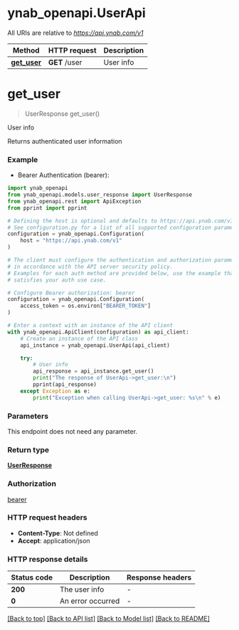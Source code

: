 # ynab_openapi.UserApi

All URIs are relative to *https://api.ynab.com/v1*

Method | HTTP request | Description
------------- | ------------- | -------------
[**get_user**](UserApi.md#get_user) | **GET** /user | User info


# **get_user**
> UserResponse get_user()

User info

Returns authenticated user information

### Example

* Bearer Authentication (bearer):

```python
import ynab_openapi
from ynab_openapi.models.user_response import UserResponse
from ynab_openapi.rest import ApiException
from pprint import pprint

# Defining the host is optional and defaults to https://api.ynab.com/v1
# See configuration.py for a list of all supported configuration parameters.
configuration = ynab_openapi.Configuration(
    host = "https://api.ynab.com/v1"
)

# The client must configure the authentication and authorization parameters
# in accordance with the API server security policy.
# Examples for each auth method are provided below, use the example that
# satisfies your auth use case.

# Configure Bearer authorization: bearer
configuration = ynab_openapi.Configuration(
    access_token = os.environ["BEARER_TOKEN"]
)

# Enter a context with an instance of the API client
with ynab_openapi.ApiClient(configuration) as api_client:
    # Create an instance of the API class
    api_instance = ynab_openapi.UserApi(api_client)

    try:
        # User info
        api_response = api_instance.get_user()
        print("The response of UserApi->get_user:\n")
        pprint(api_response)
    except Exception as e:
        print("Exception when calling UserApi->get_user: %s\n" % e)
```



### Parameters

This endpoint does not need any parameter.

### Return type

[**UserResponse**](UserResponse.md)

### Authorization

[bearer](../README.md#bearer)

### HTTP request headers

 - **Content-Type**: Not defined
 - **Accept**: application/json

### HTTP response details

| Status code | Description | Response headers |
|-------------|-------------|------------------|
**200** | The user info |  -  |
**0** | An error occurred |  -  |

[[Back to top]](#) [[Back to API list]](../README.md#documentation-for-api-endpoints) [[Back to Model list]](../README.md#documentation-for-models) [[Back to README]](../README.md)

